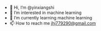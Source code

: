 - 👋 Hi, I’m @yinxiangshi
- 👀 I’m interested in machine learning 
- 🌱 I’m currently learning machine learning
- 📫 How to reach me jhj779290@gmail.com
